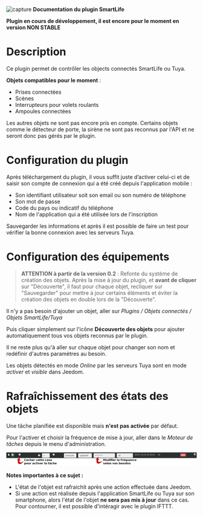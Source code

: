 ![capture](../images/icon-48.png) **Documentation du plugin SmartLife**

**Plugin en cours de développement, il est encore pour le moment en version NON STABLE**


# Description 

Ce plugin permet de contrôler les objects connectés SmartLife ou Tuya.


**Objets compatibles pour le moment** :
- Prises connectées
- Scènes
- Interrupteurs pour volets roulants
- Ampoules connectées

Les autres objets ne sont pas encore pris en compte. Certains objets comme le détecteur de porte, la sirène ne sont pas reconnus par l'API et ne seront donc pas gérés par le plugin.


# Configuration du plugin

Après téléchargement du plugin, il vous suffit juste d’activer celui-ci et de saisir son compte de connexion qui a été créé depuis l'application mobile :

- Son identifiant utilisateur soit son email ou son numéro de téléphone
- Son mot de passe
- Code du pays ou indicatif du téléphone
- Nom de l'application qui a été utilisée lors de l'inscription

Sauvegarder les informations et après il est possible de faire un test pour vérifier la bonne connexion avec les serveurs Tuya.


# Configuration des équipements

> **ATTENTION à partir de la version 0.2** : Refonte du système de création des objets. Après la mise à jour du plugin, et **avant de cliquer** sur "Découverte", il faut pour chaque objet, recliquer sur "Sauvegarder" pour mettre à jour certains éléments et éviter la création des objets en double lors de la "Découverte".

Il n'y a pas besoin d'ajouter un objet, aller sur *Plugins / Objets connectés / Objets SmartLife/Tuya*

Puis cliquer simplement sur l'icône **Découverte des objets** pour ajouter automatiquement tous vos objets reconnus par le plugin.

Il ne reste plus qu'à aller sur chaque objet pour changer son nom et redéfinir d'autres paramètres au besoin.

Les objets détectés en mode *Online* par les serveurs Tuya sont en mode *activer* et *visible* dans Jeedom.


# Rafraîchissement des états des objets

Une tâche planifiée est disponible mais **n'est pas activée** par défaut.

Pour l'activer et choisir la fréquence de mise à jour, aller dans le *Moteur de tâches* depuis le menu d'administration.

![Tache planifiée](../images/cron.png)


**Notes importantes à ce sujet :**

- L'état de l'objet est rafraichit après une action effectuée dans Jeedom.
- Si une action est réalisée depuis l'application SmartLife ou Tuya sur son smartphone, alors l'état de l'objet **ne sera pas mis à jour** dans ce cas. Pour contourner, il est possible d'intéragir avec le plugin IFTTT.